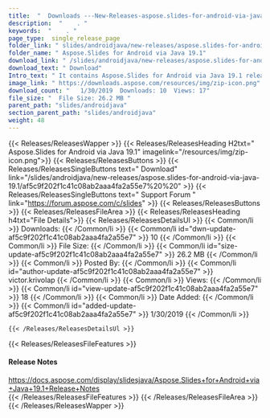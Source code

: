 ```yaml
---
title:  "  Downloads ---New-Releases-aspose.slides-for-android-via-java-19.1 . " 
description:  "    . " 
keywords:  "    . " 
page_type:  single_release_page
folder_link: " slides/androidjava/new-releases/aspose.slides-for-android-via-java-19.1/"
folder_name: " Aspose.Slides for Android via Java 19.1"
download_link: " /slides/androidjava/new-releases/aspose.slides-for-android-via-java-19.1/af5c9f202f1c41c08ab2aaa4fa2a55e7"
download_text: " Download"
Intro_text: " It contains Aspose.Slides for Android via Java 19.1 release."
image_link: " https://downloads.aspose.com/resources/img/zip-icon.png"
download_count: "   1/30/2019  Downloads: 10  Views: 17"
file_size: "  File Size: 26.2 MB "
parent_path: "slides/androidjava"
section_parent_path: "slides/androidjava"
weight: 48 
---
```


{{< Releases/ReleasesWapper >}}
  {{< Releases/ReleasesHeading H2txt=" Aspose.Slides for Android via Java 19.1" imagelink="/resources/img/zip-icon.png">}}
  {{< Releases/ReleasesButtons >}}
    {{< Releases/ReleasesSingleButtons text=" Download" link="/slides/androidjava/new-releases/aspose.slides-for-android-via-java-19.1/af5c9f202f1c41c08ab2aaa4fa2a55e7%20%20" >}}
    {{< Releases/ReleasesSingleButtons text=" Support Forum " link="https://forum.aspose.com/c/slides" >}}
  {{< Releases/ReleasesButtons >}}
  {{< Releases/ReleasesFileArea >}}
    {{< Releases/ReleasesHeading h4txt="File Details">}}
    {{< Releases/ReleasesDetailsUl >}}
            {{< Common/li  >}} Downloads: {{< /Common/li >}} 
      {{< Common/li id="dwn-update-af5c9f202f1c41c08ab2aaa4fa2a55e7" >}} 10 {{< /Common/li >}} 
      {{< Common/li  >}} File Size: {{< /Common/li >}} 
      {{< Common/li id="size-update-af5c9f202f1c41c08ab2aaa4fa2a55e7" >}} 26.2 MB {{< /Common/li >}} 
      {{< Common/li  >}} Posted By: {{< /Common/li >}} 
      {{< Common/li id="author-update-af5c9f202f1c41c08ab2aaa4fa2a55e7" >}} victor.krivolap {{< /Common/li >}} 
      {{< Common/li  >}} Views: {{< /Common/li >}} 
      {{< Common/li id="view-update-af5c9f202f1c41c08ab2aaa4fa2a55e7" >}} 18 {{< /Common/li >}} 
      {{< Common/li  >}} Date Added: {{< /Common/li >}} 
      {{< Common/li id="added-update-af5c9f202f1c41c08ab2aaa4fa2a55e7" >}} 1/30/2019 {{< /Common/li >}} 

    {{< /Releases/ReleasesDetailsUl >}}

  {{< Releases/ReleasesFileFeatures >}}
      <h4>Release Notes</h4><div><a href="https://docs.aspose.com/display/slidesjava/Aspose.Slides+for+Android+via+Java+19.1+Release+Notes">https://docs.aspose.com/display/slidesjava/Aspose.Slides+for+Android+via+Java+19.1+Release+Notes</a></div>
  {{< /Releases/ReleasesFileFeatures >}}
 {{< /Releases/ReleasesFileArea >}}
{{< /Releases/ReleasesWapper >}}


